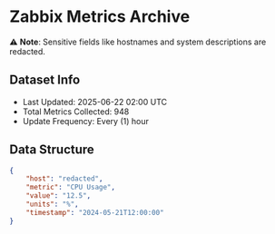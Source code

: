# Zabbix Metrics Archive

⚠️ **Note**: Sensitive fields like hostnames and system descriptions are redacted.

## Dataset Info
- Last Updated: 2025-06-22 02:00 UTC
- Total Metrics Collected: 948
- Update Frequency: Every (1) hour

## Data Structure
```json
{
    "host": "redacted",
    "metric": "CPU Usage",
    "value": "12.5",
    "units": "%",
    "timestamp": "2024-05-21T12:00:00"
}
```

